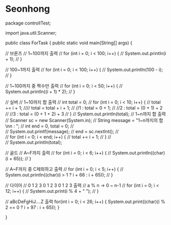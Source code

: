 # Seonhong
package controllTest;

import java.util.Scanner;

public class ForTask {
   public static void main(String[] args) {
      
//      브론즈
//      1~100까지 출력
//      for (int i = 0; i < 100; i++) {
//         System.out.println(i + 1);
//      }
      
//      100~1까지 출력
//      for (int i = 0; i < 100; i++) {
//         System.out.println(100 - i);
//      }
      
//      1~100까지 중 짝수만 출력
//      for (int i = 0; i < 50; i++) {
//         System.out.println((i + 1) * 2);
//      }
      
//      실버
//      1~10까지 합 출력
//      int total = 0;
//      for (int i = 0; i < 10; i++) {
//         total += i + 1; 
////         total = total + i + 1;
//         //1   : total = 0 + 1;
//         //2   : total = (0 + 1) + 2
//         //3   : total = (0 + 1 + 2) + 3
//      }
//      System.out.println(total);
//      1~n까지 합 출력
//      Scanner sc = new Scanner(System.in);
//      String message = "1~n까지의 합\nn : ";
//      int end = 0, total = 0;
//      
//      System.out.printf(message);
//      end = sc.nextInt();
//      
//      for (int i = 0; i < end; i++) {
//         total += i + 1;
//      }
//      
//      System.out.println(total);
      
//      골드
//      A~F까지 출력
//      for (int i = 0; i < 6; i++) {
//         System.out.println((char)(i + 65));
//      }
      
//      A~F까지 중 C제외하고 출력
//      for (int i = 0; i < 5; i++) {
//         System.out.println((char)(i > 1 ? i + 66 : i + 65));
//      }      
      
//      다이아
//      0 1 2 3 0 1 2 3 0 1 2 3 출력
//      a % n -> 0 ~ n-1
//      for (int i = 0; i < 12; i++) {
//         System.out.print(i % 4 + " ");
//      }
      
//      aBcDeFgHiJ....Z 출력
      for(int i = 0; i < 26; i++) {
         System.out.print((char)(i % 2 == 0 ? i + 97 : i + 65));
      }
      
   }
